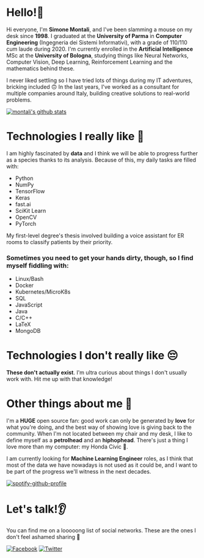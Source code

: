 # Hello!👋
Hi everyone, I'm **Simone Montali**, and I've been slamming a mouse on my desk since **1998**. I graduated at the **University of Parma** in **Computer Engineering** (Ingegneria dei Sistemi Informativi), with a grade of 110/110 cum laude during 2020. I'm currently enrolled in the **Artificial Intelligence** MSc at the **University of Bologna**, studying things like Neural Networks, Computer Vision, Deep Learning, Reinforcement Learning and the mathematics behind these.

I never liked settling so I have tried lots of things during my IT adventures, bricking included 🙃
In the last years, I've worked as a consultant for multiple companies around Italy, building creative solutions to real-world problems.

[![montali's github stats](https://github-readme-stats.vercel.app/api?username=montali&count_private=true)](https://github.com/anuraghazra/github-readme-stats)

# Technologies I really like 🥰
I am highly fascinated by **data** and I think we will be able to progress further as a species thanks to its analysis. Because of this, my daily tasks are filled with:
* Python
* NumPy
* TensorFlow
* Keras
* fast.ai 
* SciKit Learn
* OpenCV
* PyTorch

My first-level degree's thesis involved building a voice assistant for ER rooms to classify patients by their priority.

### Sometimes you need to get your hands dirty, though, so I find myself fiddling with:
* Linux/Bash
* Docker
* Kubernetes/MicroK8s
* SQL
* JavaScript
* Java
* C/C++
* LaTeX
* MongoDB

# Technologies I don't really like 😔
**These don't actually exist**. I'm ultra curious about things I don't usually work with. Hit me up with that knowledge!

# Other things about me 🙊
I'm a **HUGE** open source fan: good work can only be generated by **love** for what you're doing, and the best way of showing love is giving back to the community. When I'm not located between my chair and my desk, I like to define myself as a **petrolhead** and an **hiphophead**. There's just a thing I love more than my computer: my Honda Civic 🚙.

I am currently looking for **Machine Learning Engineer** roles, as I think that most of the data we have nowadays is not used as it could be, and I want to be part of the progress we'll witness in the next decades.

[![spotify-github-profile](https://spotify-github-profile.vercel.app/api/view?uid=sim.montali&cover_image=true)](https://github.com/kittinan/spotify-github-profile)
# Let's talk!👂
You can find me on a looooong list of social networks. These are the ones I don't feel ashamed sharing 😬

[![Facebook](https://img.shields.io/badge/-Facebook-black?style=for-the-badge&logo=facebook)](http://facebook.com/sim.montali)
[![Twitter](https://img.shields.io/badge/-Twitter-black?style=for-the-badge&logo=twitter)](http://twitter.com/mont4li)

